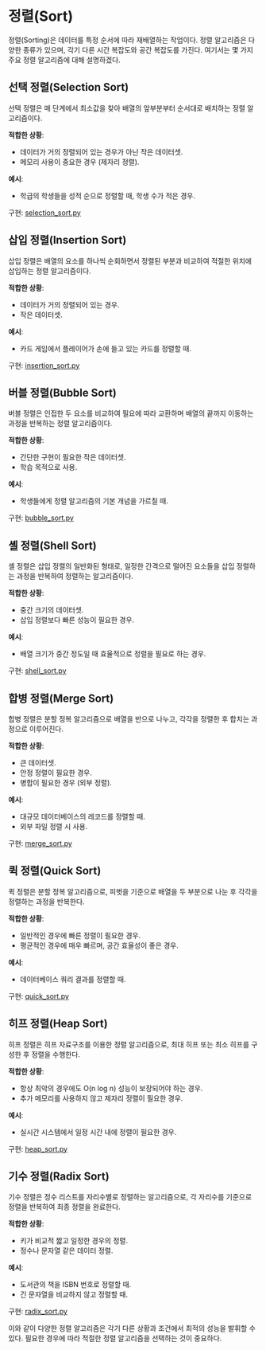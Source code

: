 # 정렬(Sort)

정렬(Sorting)은 데이터를 특정 순서에 따라 재배열하는 작업이다. 정렬 알고리즘은 다양한 종류가 있으며, 각기 다른 시간 복잡도와 공간 복잡도를 가진다. 여기서는 몇 가지 주요 정렬 알고리즘에 대해 설명하겠다.

## 선택 정렬(Selection Sort)

선택 정렬은 매 단계에서 최소값을 찾아 배열의 앞부분부터 순서대로 배치하는 정렬 알고리즘이다.

**적합한 상황**:

- 데이터가 거의 정렬되어 있는 경우가 아닌 작은 데이터셋.
- 메모리 사용이 중요한 경우 (제자리 정렬).

**예시**:

- 학급의 학생들을 성적 순으로 정렬할 때, 학생 수가 적은 경우.

구현: [selection_sort.py](https://github.com/pacho-h/data-structure-in-python/blob/main/7-Sort/selection_sort.py)

## 삽입 정렬(Insertion Sort)

삽입 정렬은 배열의 요소를 하나씩 순회하면서 정렬된 부분과 비교하여 적절한 위치에 삽입하는 정렬 알고리즘이다.

**적합한 상황**:

- 데이터가 거의 정렬되어 있는 경우.
- 작은 데이터셋.

**예시**:

- 카드 게임에서 플레이어가 손에 들고 있는 카드를 정렬할 때.

구현: [insertion_sort.py](https://github.com/pacho-h/data-structure-in-python/blob/main/7-Sort/insertion_sort.py)

## 버블 정렬(Bubble Sort)

버블 정렬은 인접한 두 요소를 비교하여 필요에 따라 교환하며 배열의 끝까지 이동하는 과정을 반복하는 정렬 알고리즘이다.

**적합한 상황**:

- 간단한 구현이 필요한 작은 데이터셋.
- 학습 목적으로 사용.

**예시**:

- 학생들에게 정렬 알고리즘의 기본 개념을 가르칠 때.

구현: [bubble_sort.py](https://github.com/pacho-h/data-structure-in-python/blob/main/7-Sort/bubble_sort.py)

## 셸 정렬(Shell Sort)

셸 정렬은 삽입 정렬의 일반화된 형태로, 일정한 간격으로 떨어진 요소들을 삽입 정렬하는 과정을 반복하여 정렬하는 알고리즘이다.

**적합한 상황**:

- 중간 크기의 데이터셋.
- 삽입 정렬보다 빠른 성능이 필요한 경우.

**예시**:

- 배열 크기가 중간 정도일 때 효율적으로 정렬을 필요로 하는 경우.

구현: [shell_sort.py](https://github.com/pacho-h/data-structure-in-python/blob/main/7-Sort/shell_sort.py)

## 합병 정렬(Merge Sort)

합병 정렬은 분할 정복 알고리즘으로 배열을 반으로 나누고, 각각을 정렬한 후 합치는 과정으로 이루어진다.

**적합한 상황**:

- 큰 데이터셋.
- 안정 정렬이 필요한 경우.
- 병합이 필요한 경우 (외부 정렬).

**예시**:

- 대규모 데이터베이스의 레코드를 정렬할 때.
- 외부 파일 정렬 시 사용.

구현: [merge_sort.py](https://github.com/pacho-h/data-structure-in-python/blob/main/7-Sort/merge_sort.py)

## 퀵 정렬(Quick Sort)

퀵 정렬은 분할 정복 알고리즘으로, 피벗을 기준으로 배열을 두 부분으로 나눈 후 각각을 정렬하는 과정을 반복한다.

**적합한 상황**:

- 일반적인 경우에 빠른 정렬이 필요한 경우.
- 평균적인 경우에 매우 빠르며, 공간 효율성이 좋은 경우.

**예시**:

- 데이터베이스 쿼리 결과를 정렬할 때.

구현: [quick_sort.py](https://github.com/pacho-h/data-structure-in-python/blob/main/7-Sort/quick_sort.py)

## 히프 정렬(Heap Sort)

히프 정렬은 히프 자료구조를 이용한 정렬 알고리즘으로, 최대 히프 또는 최소 히프를 구성한 후 정렬을 수행한다.

**적합한 상황**:

- 항상 최악의 경우에도 O(n log n) 성능이 보장되어야 하는 경우.
- 추가 메모리를 사용하지 않고 제자리 정렬이 필요한 경우.

**예시**:

- 실시간 시스템에서 일정 시간 내에 정렬이 필요한 경우.

구현: [heap_sort.py](https://github.com/pacho-h/data-structure-in-python/blob/main/7-Sort/heap_sort.py)

## 기수 정렬(Radix Sort)

기수 정렬은 정수 리스트를 자리수별로 정렬하는 알고리즘으로, 각 자리수를 기준으로 정렬을 반복하여 최종 정렬을 완료한다.

**적합한 상황**:

- 키가 비교적 짧고 일정한 경우의 정렬.
- 정수나 문자열 같은 데이터 정렬.

**예시**:

- 도서관의 책을 ISBN 번호로 정렬할 때.
- 긴 문자열을 비교하지 않고 정렬할 때.

구현: [radix_sort.py](https://github.com/pacho-h/data-structure-in-python/blob/main/7-Sort/radix_sort.py)

이와 같이 다양한 정렬 알고리즘은 각기 다른 상황과 조건에서 최적의 성능을 발휘할 수 있다. 필요한 경우에 따라 적절한 정렬 알고리즘을 선택하는 것이 중요하다.
